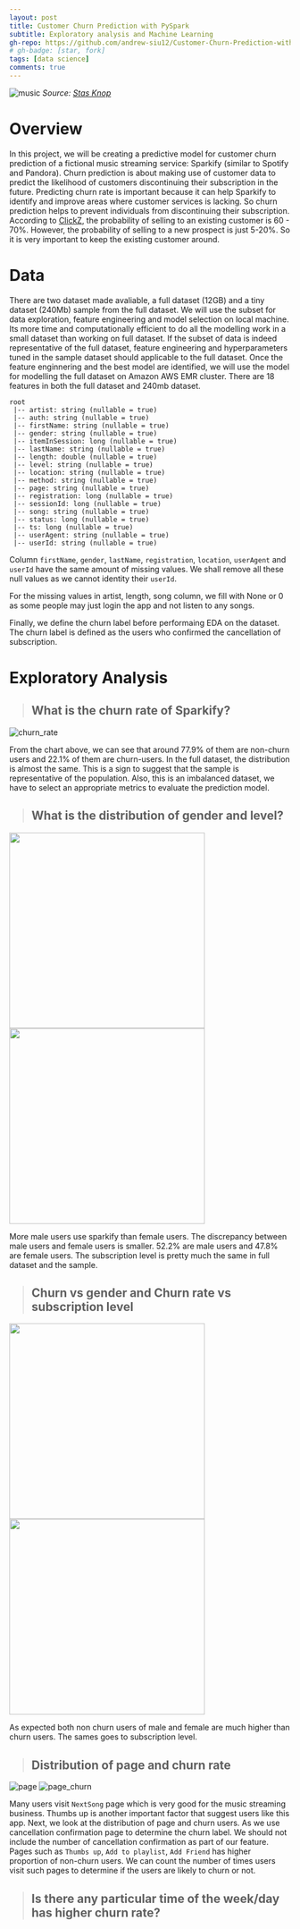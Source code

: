 ```yaml
---
layout: post
title: Customer Churn Prediction with PySpark
subtitle: Exploratory analysis and Machine Learning
gh-repo: https://github.com/andrew-siu12/Customer-Churn-Prediction-with-PySpark/tree/master
# gh-badge: [star, fork]
tags: [data science]
comments: true
---
```



![music](https://images.pexels.com/photos/1626481/pexels-photo-1626481.jpeg?auto=compress&cs=tinysrgb&dpr=2&h=750&w=1260)
*Source: [Stas Knop](www.pinterest.ru/stasknop/pins/)*

# Overview

In this project, we will be creating a predictive model for customer churn prediction of a fictional music streaming service: Sparkify (similar to Spotify and Pandora). Churn prediction is about making use of customer data to predict the likelihood of customers discontinuing their subscription in the future. Predicting churn rate is important because it can help Sparkify to identify and improve areas where customer services is lacking. So churn prediction helps to prevent individuals from discontinuing their subscription. According to [ClickZ](https://www.clickz.com/are-ecommerce-customer-retention-strategies-improving/105454/), the probability of selling to an existing customer is 60 - 70%. However, the probability of selling to a new prospect is just 5-20%.
So it is very important to keep the existing customer around.

# Data
There are two dataset made avaliable, a full dataset (12GB) and a tiny dataset (240Mb) sample from the full dataset. We will use the subset for data exploration, feature engineering and model selection on local machine. Its more time and computationally efficient to do all the modelling work in a small dataset than working on full dataset. If the subset of data is indeed representative of the full dataset, feature engineering and hyperparameters tuned in the sample dataset should applicable to the full dataset. Once the feature enginnering and the best model are identified, we will use the model for modelling the full dataset on Amazon AWS EMR cluster. There are 18 features in both the full dataset and 240mb dataset.
```
root
 |-- artist: string (nullable = true)
 |-- auth: string (nullable = true)
 |-- firstName: string (nullable = true)
 |-- gender: string (nullable = true)
 |-- itemInSession: long (nullable = true)
 |-- lastName: string (nullable = true)
 |-- length: double (nullable = true)
 |-- level: string (nullable = true)
 |-- location: string (nullable = true)
 |-- method: string (nullable = true)
 |-- page: string (nullable = true)
 |-- registration: long (nullable = true)
 |-- sessionId: long (nullable = true)
 |-- song: string (nullable = true)
 |-- status: long (nullable = true)
 |-- ts: long (nullable = true)
 |-- userAgent: string (nullable = true)
 |-- userId: string (nullable = true)
```
Column `firstName`, `gender`, `lastName`, `registration`, `location`, `userAgent` and `userId` have the same amount of missing values. We shall remove all these null values as we cannot identity their `userId`.

For the missing values in artist, length, song column, we fill with None or 0 as some people may just login the app and not listen to any songs.

Finally, we define the churn label before performaing EDA on the dataset. The churn label is defined as the users who confirmed the cancellation of subscription. 



# Exploratory Analysis

> ## What is the churn rate of Sparkify?

![churn_rate](https://i.imgur.com/2TQEB19.png)

From the chart above, we can see that around 77.9% of them are non-churn users and 22.1% of them are churn-users. In the full dataset, the distribution is almost the same. This is a sign to suggest that the sample is representative of the population. Also, this is an imbalanced dataset, we have to select an appropriate metrics to evaluate the prediction model.

> ## What is the distribution of gender and level?
<p float="left">
  <img src="https://i.imgur.com/oFSm5ka.png" width="350" /> 
  <img src="https://i.imgur.com/h5qp9pe.png" width="350" />
</p>
More male users use sparkify than female users. The discrepancy between male users and female users is smaller. 52.2% are male users and 47.8% are female users. The subscription level is pretty much the same in full dataset and the sample.  

> ## Churn vs gender and Churn rate vs subscription level
<p float="left">
  <img src="https://i.imgur.com/tKWeTnQ.png" width="350" /> 
  <img src="https://i.imgur.com/ZcHHyw0.png" width="350" />
</p>
As expected both non churn users of male and female are much higher than churn users. The sames goes to subscription level. 

> ## Distribution of page and churn rate

![page](https://i.imgur.com/5hhe1KM.png)
![page_churn](https://i.imgur.com/BredsTw.png)

Many users visit `NextSong` page which is very good for the music streaming business. Thumbs up is another important factor that suggest users like this app. Next, we look at the distribution of page and churn users. As we use  cancellation confirmation page to determine the churn label. We should not include the number of cancellation confirmation as part of our feature. Pages such as `Thumbs up`, `Add to playlist`, `Add Friend` has higher proportion of non-churn users. We can count the number of times users visit such pages to determine if the users are likely to churn or not.

> ## Is there any particular time of the week/day has higher churn rate?
